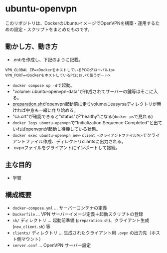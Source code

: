 
# ubuntu-openvpn

このリポジトリは、DockerのUbuntuイメージでOpenVPNを構築・運用するための設定・スクリプトをまとめたものです。


## 動かし方、動き方

- .enbを作成し、下記のように記載。
```
VPN_GLOBAL_IP=<DockerをホストしているPCのグローバルip>
VPN_PORT=<DockerをホストしているPCにおいて使うポート>
```
- `docker compose up -d`で起動。
- "volume: ubuntu-openvpn-data"が作成されてサーバーの鍵等はそこに入る。
- [preparation.sh](/sh/preparation.sh)がopenvpn起動前に走りvolumeにeasyrsaディレクトリが無ければ中身も一緒に作り始める。
- "ca.crt"が確認できると"status"が"healthy"になる(`docker ps`で見れる)
- `docker logs ubuntu-openvpn`で"Initialization Sequence Completed"と出ていればopenvpnが起動し待機している状態。
- `docker exec ubuntu-openvpn new-client <クライアントファイル名>`でクライアントファイル作成、ディレクトリcliantsに出力される。
- .ovpnファイルをクライアントにインポートして接続。


## 主な目的
- 学習


## 構成概要
- `docker-compose.yml` … サーバーコンテナの定義  
- `Dockerfile` … VPN サーバーイメージ定義＋起動スクリプトの登録  
- `sh/` ディレクトリ … 起動前準備 (`preparation.sh`)、クライアント生成 (`new_client.sh`) 等  
- `clients/` ディレクトリ … 生成されたクライアント用 `.ovpn` の出力先（ホスト側マウント）  
- `server.conf` … OpenVPN サーバー設定  

